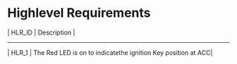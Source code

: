 # Highlevel Requirements
| HLR_ID | Description                                                  |
_ _ _ _ _ _ _ _ _ _ _ _ _ __ _ _ _ _ _ _ _ _ _ _ _ _ _ _ _ _ _ _ _ _ _ _
| HLR_1  | The Red LED is on to indicatethe ignition Key position at ACC| 
